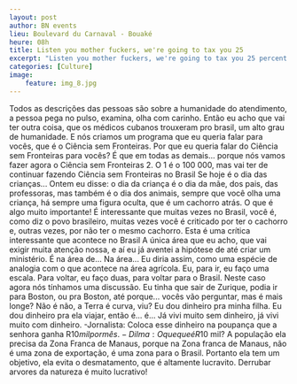 ```yaml
---
layout: post
author: BN events
lieu: Boulevard du Carnaval - Bouaké
heure: 08h
title: Listen you mother fuckers, we're going to tax you 25
excerpt: "Listen you mother fuckers, we're going to tax you 25 percent! When was the last time anybody saw us beating, let's say, China in a trade deal? They kill us. I beat China all the time. All the time."
categories: [Culture]
image:
    feature: img_8.jpg
---
```


Todos as descrições das pessoas são sobre a humanidade do atendimento, a pessoa pega no pulso, examina, olha com carinho. Então eu acho que vai ter outra coisa, que os médicos cubanos trouxeram pro brasil, um alto grau de humanidade.
E nós criamos um programa que eu queria falar para vocês, que é o Ciência sem Fronteiras. Por que eu queria falar do Ciência sem Fronteiras para vocês? É que em todas as demais... porque nós vamos fazer agora o Ciência sem Fronteiras 2. O 1 é o 100 000, mas vai ter de continuar fazendo Ciência sem Fronteiras no Brasil
Se hoje é o dia das crianças... Ontem eu disse: o dia da criança é o dia da mãe, dos pais, das professoras, mas também é o dia dos animais, sempre que você olha uma criança, há sempre uma figura oculta, que é um cachorro atrás. O que é algo muito importante!
É interessante que muitas vezes no Brasil, você é, como diz o povo brasileiro, muitas vezes você é criticado por ter o cachorro e, outras vezes, por não ter o mesmo cachorro. Esta é uma crítica interessante que acontece no Brasil
A única área que eu acho, que vai exigir muita atenção nossa, e aí eu já aventei a hipótese de até criar um ministério. É na área de... Na área... Eu diria assim, como uma espécie de analogia com o que acontece na área agrícola.
Eu, para ir, eu faço uma escala. Para voltar, eu faço duas, para voltar para o Brasil. Neste caso agora nós tínhamos uma discussão. Eu tinha que sair de Zurique, podia ir para Boston, ou pra Boston, até porque... vocês vão perguntar, mas é mais longe? Não é não, a Terra é curva, viu?
Eu dou dinheiro pra minha filha. Eu dou dinheiro pra ela viajar, então é... é... Já vivi muito sem dinheiro, já vivi muito com dinheiro. -Jornalista: Coloca esse dinheiro na poupança que a senhora ganha R$10 mil por mês. -Dilma: O que que é R$10 mil?
A população ela precisa da Zona Franca de Manaus, porque na Zona franca de Manaus, não é uma zona de exportação, é uma zona para o Brasil. Portanto ela tem um objetivo, ela evita o desmatamento, que é altamente lucravito. Derrubar arvores da natureza é muito lucrativo!
